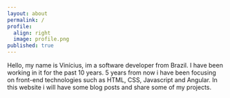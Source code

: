 ```yaml
---
layout: about
permalink: /
profile:
  align: right
  image: profile.png
published: true
---
```

<!--
[Gradfolio](https://github.com/jitinnair1/gradfolio){:target="_blank"} is a responsive, dark-mode ready Jekyll theme designed keeping academia in mind. The easiest way to install the theme is to fork it using GitHub. Check the README file for [instructions](https://github.com/jitinnair1/gradfolio#installation){:target="_blank"}.
<!--
If you want to use this space to write your biography here, edit the `index.md` file. You can put a picture in, too. Rename your picture to `profile.png` and put it in the `assets/images/` folder.
<!--
The social-icons footer can be used to link profiles from GitHub, OrcID and ReasearchGate aprart form the usual Twitter, LinkedIn and Facebook. You can add your user ID in the `_config.yml` file to link your accounts.
-->
Hello, my name is Vinícius, im a software developer from Brazil. I have been working in it for the past 10 years. 5 years from now i have been focusing on front-end technologies such as HTML, CSS, Javascript and Angular. In this website i will have some blog posts and share some of my projects.
